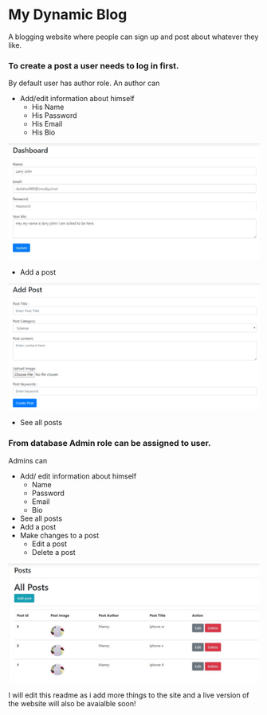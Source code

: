 # My Dynamic Blog
A blogging website where people can sign up and post about whatever they like.

### To create a post a user needs to log in first.
By default user has author role. An author can 

* Add/edit information about himself 
   - His Name
   - His Password
   - His Email
   - His Bio

![Add post](uploads/edit_info.JPG)

* Add a post

![Add post](uploads/add_posts.PNG)
    
* See all posts

### From database Admin role can be assigned to user.

Admins can

* Add/ edit information about himself 
   - Name
   - Password
   - Email
   - Bio
* See all posts
* Add a post
* Make changes to a post
   - Edit a post
   - Delete a post

![Add post](uploads/admin_view.JPG)
    

I will edit this readme as i add more things to the site and a live version of the website will also be avaialble soon!
